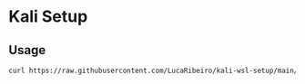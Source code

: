 # Kali Setup

## Usage

```bash
curl https://raw.githubusercontent.com/LucaRibeiro/kali-wsl-setup/main/setup.sh | sudo bash
```

